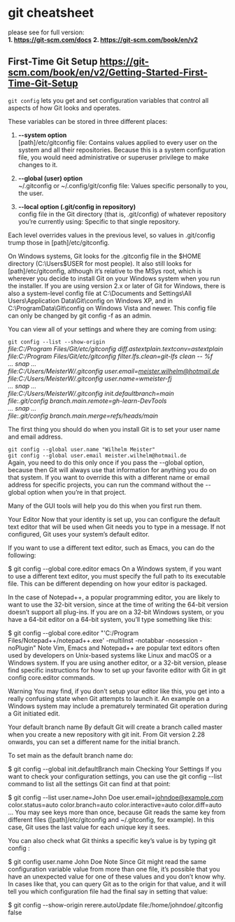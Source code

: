 # git cheatsheet
please see for full version:   
**1. https://git-scm.com/docs** 
**2. https://git-scm.com/book/en/v2** 

## First-Time Git Setup https://git-scm.com/book/en/v2/Getting-Started-First-Time-Git-Setup 

`git config` lets you get and set configuration variables that control all aspects of how Git looks and operates.

These variables can be stored in three different places:
1. **--system option**  
[path]/etc/gitconfig file: Contains values applied to every user on the system and all their repositories. Because this is a system configuration file, you would need administrative or superuser privilege to make changes to it.

2. **--global (user) option**  
~/.gitconfig or ~/.config/git/config file: Values specific personally to you, the user. 

3. **--local option (.git/config in repository)**  
config file in the Git directory (that is, .git/config) of whatever repository you’re currently using: Specific to that single repository. 

Each level overrides values in the previous level, so values in .git/config trump those in [path]/etc/gitconfig.

On Windows systems, Git looks for the .gitconfig file in the $HOME directory (C:\Users\$USER for most people). It also still looks for [path]/etc/gitconfig, although it’s relative to the MSys root, which is wherever you decide to install Git on your Windows system when you run the installer. If you are using version 2.x or later of Git for Windows, there is also a system-level config file at C:\Documents and Settings\All Users\Application Data\Git\config on Windows XP, and in C:\ProgramData\Git\config on Windows Vista and newer. This config file can only be changed by git config -f <file> as an admin.

You can view all of your settings and where they are coming from using:

`git config --list --show-origin`  
*file:C:/Program Files/Git/etc/gitconfig diff.astextplain.textconv=astextplain*  
*file:C:/Program Files/Git/etc/gitconfig filter.lfs.clean=git-lfs clean -- %f*  
*... snap ...*  
*file:C:/Users/MeisterW/.gitconfig       user.email=meister.wilhelm@hotmail.de*  
*file:C:/Users/MeisterW/.gitconfig       user.name=wmeister-fj*  
*... snap ...*  
*file:C:/Users/MeisterW/.gitconfig       init.defaultbranch=main*  
*file:.git/config        branch.main.remote=gh-learn-DevTools*  
*... snap ...*  
*file:.git/config        branch.main.merge=refs/heads/main*  

The first thing you should do when you install Git is to set your user name and email address. 

`git config --global user.name "Wilhelm Meister"`  
`git config --global user.email meister.wilhelm@hotmail.de`  
Again, you need to do this only once if you pass the --global option, because then Git will always use that information for anything you do on that system. If you want to override this with a different name or email address for specific projects, you can run the command without the --global option when you’re in that project.

Many of the GUI tools will help you do this when you first run them.

Your Editor
Now that your identity is set up, you can configure the default text editor that will be used when Git needs you to type in a message. If not configured, Git uses your system’s default editor.

If you want to use a different text editor, such as Emacs, you can do the following:

$ git config --global core.editor emacs
On a Windows system, if you want to use a different text editor, you must specify the full path to its executable file. This can be different depending on how your editor is packaged.

In the case of Notepad++, a popular programming editor, you are likely to want to use the 32-bit version, since at the time of writing the 64-bit version doesn’t support all plug-ins. If you are on a 32-bit Windows system, or you have a 64-bit editor on a 64-bit system, you’ll type something like this:

$ git config --global core.editor "'C:/Program Files/Notepad++/notepad++.exe' -multiInst -notabbar -nosession -noPlugin"
Note
Vim, Emacs and Notepad++ are popular text editors often used by developers on Unix-based systems like Linux and macOS or a Windows system. If you are using another editor, or a 32-bit version, please find specific instructions for how to set up your favorite editor with Git in git config core.editor commands.

Warning
You may find, if you don’t setup your editor like this, you get into a really confusing state when Git attempts to launch it. An example on a Windows system may include a prematurely terminated Git operation during a Git initiated edit.

Your default branch name
By default Git will create a branch called master when you create a new repository with git init. From Git version 2.28 onwards, you can set a different name for the initial branch.

To set main as the default branch name do:

$ git config --global init.defaultBranch main
Checking Your Settings
If you want to check your configuration settings, you can use the git config --list command to list all the settings Git can find at that point:

$ git config --list
user.name=John Doe
user.email=johndoe@example.com
color.status=auto
color.branch=auto
color.interactive=auto
color.diff=auto
...
You may see keys more than once, because Git reads the same key from different files ([path]/etc/gitconfig and ~/.gitconfig, for example). In this case, Git uses the last value for each unique key it sees.

You can also check what Git thinks a specific key’s value is by typing git config <key>:

$ git config user.name
John Doe
Note
Since Git might read the same configuration variable value from more than one file, it’s possible that you have an unexpected value for one of these values and you don’t know why. In cases like that, you can query Git as to the origin for that value, and it will tell you which configuration file had the final say in setting that value:

$ git config --show-origin rerere.autoUpdate
file:/home/johndoe/.gitconfig	false